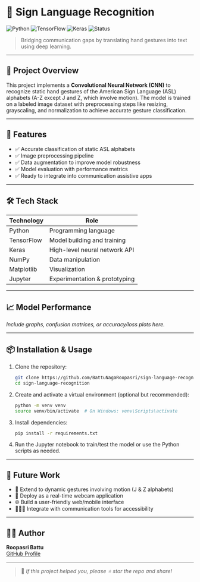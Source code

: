# 🤟 Sign Language Recognition

![Python](https://img.shields.io/badge/Python-3670A0?style=for-the-badge&logo=python)
![TensorFlow](https://img.shields.io/badge/TensorFlow-FF6F00?style=for-the-badge&logo=tensorflow)
![Keras](https://img.shields.io/badge/Keras-D00000?style=for-the-badge&logo=keras)
![Status](https://img.shields.io/badge/Status-Completed-brightgreen?style=for-the-badge)

> Bridging communication gaps by translating hand gestures into text using deep learning.

---

## 🧠 Project Overview

This project implements a **Convolutional Neural Network (CNN)** to recognize static hand gestures of the American Sign Language (ASL) alphabets (A-Z except J and Z, which involve motion). The model is trained on a labeled image dataset with preprocessing steps like resizing, grayscaling, and normalization to achieve accurate gesture classification.

---

## 🚀 Features

- ✅ Accurate classification of static ASL alphabets  
- ✅ Image preprocessing pipeline  
- ✅ Data augmentation to improve model robustness  
- ✅ Model evaluation with performance metrics  
- ✅ Ready to integrate into communication assistive apps  

---

## 🛠️ Tech Stack

| Technology   | Role                         |
|--------------|------------------------------|
| Python       | Programming language          |
| TensorFlow   | Model building and training   |
| Keras        | High-level neural network API |
| NumPy        | Data manipulation             |
| Matplotlib   | Visualization                 |
| Jupyter      | Experimentation & prototyping |

---

## 📈 Model Performance

*Include graphs, confusion matrices, or accuracy/loss plots here.*

---

## 📦 Installation & Usage

1. Clone the repository:
    ```bash
    git clone https://github.com/BattuNagaRoopasri/sign-language-recognition.git
    cd sign-language-recognition
    ```

2. Create and activate a virtual environment (optional but recommended):
    ```bash
    python -m venv venv
    source venv/bin/activate  # On Windows: venv\Scripts\activate
    ```

3. Install dependencies:
    ```bash
    pip install -r requirements.txt
    ```

4. Run the Jupyter notebook to train/test the model or use the Python scripts as needed.

---

## 🧩 Future Work

- 🎥 Extend to dynamic gestures involving motion (J & Z alphabets)  
- 🤖 Deploy as a real-time webcam application  
- 🌐 Build a user-friendly web/mobile interface  
- 🧑‍🤝‍🧑 Integrate with communication tools for accessibility  

---

## 👩‍💻 Author

**Roopasri Battu**  
[GitHub Profile](https://github.com/BattuNagaRoopasri)

---

> 🤟 *If this project helped you, please ⭐ star the repo and share!*
